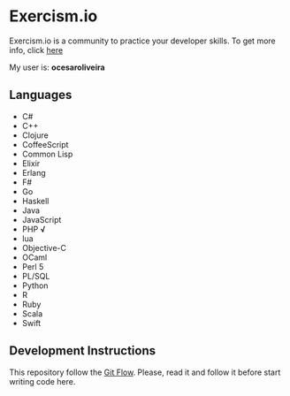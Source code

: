 # Exercism.io

Exercism.io is a community to practice your developer skills. To get more info, click [here](http://exercism.io)

My user is: **ocesaroliveira**

## Languages

* C#
* C++
* Clojure
* CoffeeScript
* Common Lisp
* Elixir
* Erlang
* F#
* Go
* Haskell
* Java
* JavaScript
* PHP **√**
* lua
* Objective-C
* OCaml
* Perl 5
* PL/SQL
* Python
* R
* Ruby
* Scala
* Swift

## Development Instructions

This repository follow the [Git Flow](http://danielkummer.github.io/git-flow-cheatsheet/). Please, read it and follow it before start writing code here.
